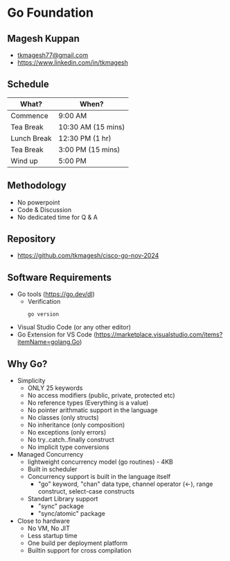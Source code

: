 # Go Foundation

## Magesh Kuppan
- tkmagesh77@gmail.com
- https://www.linkedin.com/in/tkmagesh

## Schedule
| What? | When? |
| ----- | ----- |
| Commence | 9:00 AM |
| Tea Break | 10:30 AM (15 mins) |
| Lunch Break | 12:30 PM (1 hr) |
| Tea Break | 3:00 PM (15 mins) |
| Wind up   | 5:00 PM |

## Methodology
- No powerpoint
- Code & Discussion
- No dedicated time for Q & A

## Repository
- https://github.com/tkmagesh/cisco-go-nov-2024

## Software Requirements
- Go tools (https://go.dev/dl)
    - Verification
        ```shell
        go version
        ```
- Visual Studio Code (or any other editor)
- Go Extension for VS Code (https://marketplace.visualstudio.com/items?itemName=golang.Go)

## Why Go?
- Simplicity
    - ONLY 25 keywords
    - No access modifiers (public, private, protected etc)
    - No reference types (Everything is a value)
    - No pointer arithmatic support in the language 
    - No classes (only structs)
    - No inheritance (only composition)
    - No exceptions (only errors)
    - No try..catch..finally construct
    - No implicit type conversions
- Managed Concurrency
    - lightweight concurrency model (go routines) - 4KB
    - Built in scheduler
    - Concurrency support is built in the language itself
        - "go" keyword, "chan" data type, channel operator (<-), range construct, select-case constructs
    - Standart Library support
        - "sync" package
        - "sync/atomic" package
- Close to hardware
    - No VM, No JIT
    - Less startup time
    - One build per deployment platform
    - Builtin support for cross compilation
    
